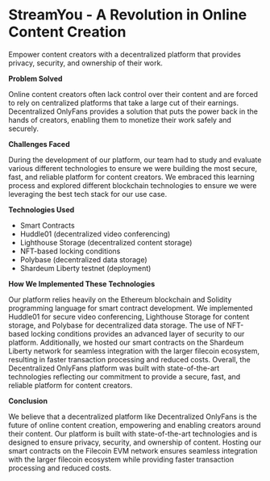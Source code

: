 # StreamYou - A Revolution in Online Content Creation

Empower content creators with a decentralized platform that provides privacy, security, and ownership of their work.

**Problem Solved**

Online content creators often lack control over their content and are forced to rely on centralized platforms that take a large cut of their earnings. Decentralized OnlyFans provides a solution that puts the power back in the hands of creators, enabling them to monetize their work safely and securely.

**Challenges Faced**

During the development of our platform, our team had to study and evaluate various different technologies to ensure we were building the most secure, fast, and reliable platform for content creators. We embraced this learning process and explored different blockchain technologies to ensure we were leveraging the best tech stack for our use case.

**Technologies Used**

- Smart Contracts
- Huddle01 (decentralized video conferencing)
- Lighthouse Storage (decentralized content storage)
- NFT-based locking conditions
- Polybase (decentralized data storage)
- Shardeum Liberty testnet (deployment)

**How We Implemented These Technologies**

Our platform relies heavily on the Ethereum blockchain and Solidity programming language for smart contract development. We implemented Huddle01 for secure video conferencing, Lighthouse Storage for content storage, and Polybase for decentralized data storage. The use of NFT-based locking conditions provides an advanced layer of security to our platform. Additionally, we hosted our smart contracts on the Shardeum Liberty network for seamless integration with the larger filecoin ecosystem, resulting in faster transaction processing and reduced costs. Overall, the Decentralized OnlyFans platform was built with state-of-the-art technologies reflecting our commitment to provide a secure, fast, and reliable platform for content creators.

**Conclusion**

We believe that a decentralized platform like Decentralized OnlyFans is the future of online content creation, empowering and enabling creators around their content. Our platform is built with state-of-the-art technologies and is designed to ensure privacy, security, and ownership of content. Hosting our smart contracts on the Filecoin EVM network ensures seamless integration with the larger filecoin ecosystem while providing faster transaction processing and reduced costs.
